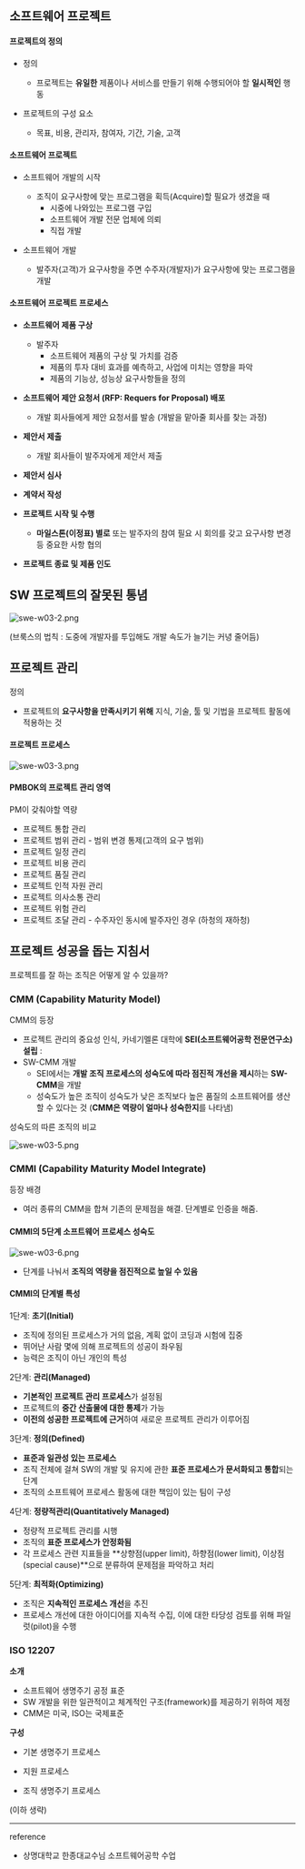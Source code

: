 ## 소프트웨어 프로젝트

#### 프로젝트의 정의

* 정의
  * 프로젝트는 **유일한** 제품이나 서비스를 만들기 위해 수행되어야 할 **일시적인** 행동

* 프로젝트의 구성 요소
  * 목표, 비용, 관리자, 참여자, 기간, 기술, 고객

#### 소프트웨어 프로젝트

* 소프트웨어 개발의 시작
  * 조직이 요구사항에 맞는 프로그램을 획득(Acquire)할 필요가 생겼을 때
    - 시중에 나와있는 프로그램 구입
    - 소프트웨어 개발 전문 업체에 의뢰
    - 직접 개발

* 소프트웨어 개발
  * 발주자(고객)가 요구사항을 주면 수주자(개발자)가 요구사항에 맞는 프로그램을 개발

#### 소프트웨어 프로젝트 프로세스

* **소프트웨어 제품 구상**
  * 발주자
    - 소프트웨어 제품의 구상 및 가치를 검증
    - 제품의 투자 대비 효과를 예측하고, 사업에 미치는 영향을 파악
    - 제품의 기능상, 성능상 요구사항들을 정의

* **소프트웨어 제안 요청서 (RFP: Requers for Proposal) 배포**
  * 개발 회사들에게 제안 요청서를 발송 (개발을 맡아줄 회사를 찾는 과정)

* **제안서 제출**
  * 개발 회사들이 발주자에게 제안서 제출

* **제안서 심사**

* **계약서 작성**

* **프로젝트 시작 및 수행**
  * **마일스톤(이정표) 별로** 또는 발주자의 참여 필요 시 회의를 갖고 요구사항 변경 등 중요한 사항 협의

* **프로젝트 종료 및 제품 인도**

## SW 프로젝트의 잘못된 통념

![swe-w03-2.png](https://github.com/yoonho0922/blog-resources/blob/master/software-engineering/week03/swe-w03-2.png?raw=true)

(브룩스의 법칙 : 도중에 개발자를 투입해도 개발 속도가 늘기는 커녕 줄어듬)

## 프로젝트 관리

정의

- 프로젝트의 **요구사항을 만족시키기 위해** 지식, 기술, 툴 및 기법을 프로젝트 활동에 적용하는 것

#### 프로젝트 프로세스

![swe-w03-3.png](https://github.com/yoonho0922/blog-resources/blob/master/software-engineering/week03/swe-w03-3.png?raw=true)

#### PMBOK의 프로젝트 관리 영역

PM이 갖춰야할 역량

* 프로젝트 통합 관리
* 프로젝트 범위 관리 - 범위 변경 통제(고객의 요구 범위)
* 프로젝트 일정 관리
* 프로젝트 비용 관리
* 프로젝트 품질 관리
* 프로젝트 인적 자원 관리
* 프로젝트 의사소통 관리
* 프로젝트 위험 관리
* 프로젝트 조달 관리 - 수주자인 동시에 발주자인 경우 (하청의 재하청)

## 프로젝트 성공을 돕는 지침서

프로젝트를 잘 하는 조직은 어떻게 알 수 있을까?

### CMM (Capability Maturity Model)

CMM의 등장

- 프로젝트 관리의 중요성 인식, 카네기멜론 대학에 **SEI(소프트웨어공학 전문연구소) 설립** :
- SW-CMM 개발
  - SEI에서는 **개발 조직 프로세스의 성숙도에 따라 점진적 개선을 제시**하는 **SW-CMM**을 개발
  - 성숙도가 높은 조직이 성숙도가 낮은 조직보다 높은 품질의 소프트웨어를 생산할 수 있다는 것 (**CMM은 역량이 얼마나 성숙한지**를 나타냄)

성숙도의 따른 조직의 비교

![swe-w03-5.png](https://github.com/yoonho0922/blog-resources/blob/master/software-engineering/week03/swe-w03-5.png?raw=true)



### CMMI (Capability Maturity Model Integrate)

등장 배경

* 여러 종류의 CMM을 합쳐 기존의 문제점을 해결. 단계별로 인증을 해줌.

#### CMMI의 5단계 소프트웨어 프로세스 성숙도

![swe-w03-6.png](https://github.com/yoonho0922/blog-resources/blob/master/software-engineering/week03/swe-w03-6.png?raw=true)

- 단계를 나눠서 **조직의 역량을 점진적으로 높일 수 있음**

#### CMMI의 단계별 특성

1단계: **초기(Initial)**

- 조직에 정의된 프로세스가 거의 없음, 계획 없이 코딩과 시험에 집중
- 뛰어난 사람 몇에 의해 프로젝트의 성공이 좌우됨
- 능력은 조직이 아닌 개인의 특성

2단계: **관리(Managed)**

- **기본적인 프로젝트 관리 프로세스**가 설정됨
- 프로젝트의 **중간 산출물에 대한 통제**가 가능
- **이전의 성공한 프로젝트에 근거**하여 새로운 프로젝트 관리가 이루어짐

3단계:  **정의(Defined)**

- **표준과 일관성 있는 프로세스**
- 조직 전체에 걸쳐 SW의 개발 및 유지에 관한 **표준 프로세스가 문서화되고 통합**되는 단계
- 조직의 소프트웨어 프로세스 활동에 대한 책임이 있는 팀이 구성

4단계: **정량적관리(Quantitatively Managed)**

- 정량적 프로젝트 관리를 시행
- 조직의 **표준 프로세스가 안정화됨**
- 각 프로세스 관련 지표들을 **상향점(upper limit), 하향점(lower limit), 이상점(special cause)**으로 분류하여 문제점을 파악하고 처리

5단계: **최적화(Optimizing)**

- 조직은 **지속적인 프로세스 개선**을 추진
- 프로세스 개선에 대한 아이디어를 지속적 수집, 이에 대한 타당성 검토를 위해 파일럿(pilot)을 수행



### ISO 12207

**소개**

- 소프트웨어 생명주기 공정 표준
- SW 개발을 위한 일관적이고 체계적인 구조(framework)를 제공하기 위하여 제정
- CMM은 미국, ISO는 국제표준

**구성**

* 기본 생명주기 프로세스

* 지원 프로세스

* 조직 생명주기 프로세스

(이하 생략)

------

reference

- 상명대학교 한종대교수님 소프트웨어공학 수업
